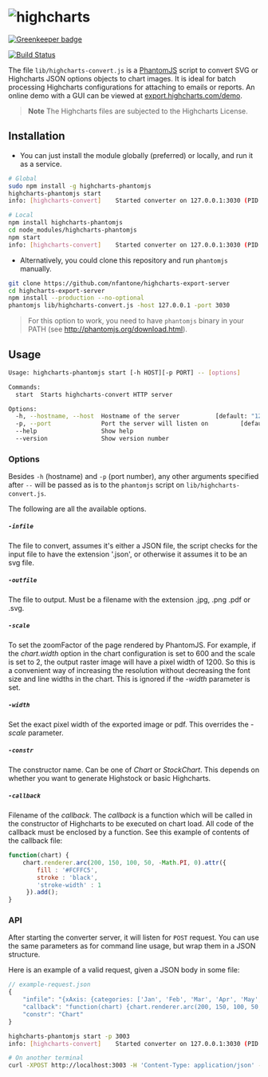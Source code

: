 # ![highcharts](https://www.dropbox.com/s/3se8pnb23b4csay/highcharts.png?raw=1)

[![Greenkeeper badge](https://badges.greenkeeper.io/nfantone/highcharts-export-server.svg)](https://greenkeeper.io/)

[![Build Status](https://travis-ci.org/nfantone/highcharts-export-server.svg?branch=develop)](https://travis-ci.org/nfantone/highcharts-export-server)

The file `lib/highcharts-convert.js` is a [PhantomJS](http://phantomjs.org/) script to convert SVG or Highcharts JSON options objects to chart images. It is ideal for batch processing Highcharts configurations for attaching to emails or reports. An online demo with a GUI can be viewed at [export.highcharts.com/demo](http://export.highcharts.com/demo).

> **Note**  The Highcharts files are subjected to the Highcharts License.

## Installation

- You can just install the module globally (preferred) or locally, and run it as a service.

```sh
# Global
sudo npm install -g highcharts-phantomjs
highcharts-phantomjs start
info: [highcharts-convert]    Started converter on 127.0.0.1:3030 (PID: 9351)

# Local
npm install highcharts-phantomjs
cd node_modules/highcharts-phantomjs
npm start
info: [highcharts-convert]    Started converter on 127.0.0.1:3030 (PID: 8342)
```

- Alternatively, you could clone this repository and run `phantomjs` manually.

```sh
git clone https://github.com/nfantone/highcharts-export-server
cd highcharts-export-server
npm install --production --no-optional
phantomjs lib/highcharts-convert.js -host 127.0.0.1 -port 3030
```

> For this option to work, you need to have `phantomjs` binary in your PATH (see http://phantomjs.org/download.html).

## Usage

```sh
Usage: highcharts-phantomjs start [-h HOST][-p PORT] -- [options]

Commands:
  start  Starts highcharts-convert HTTP server

Options:
  -h, --hostname, --host  Hostname of the server          [default: "127.0.0.1"]
  -p, --port              Port the server will listen on         [default: 3030]
  --help                  Show help                                    [boolean]
  --version               Show version number                          [boolean]
```


### Options

Besides `-h` (hostname) and `-p` (port number), any other arguments specified after `--` will be passed as is to the `phantomjs` script on `lib/highcharts-convert.js`.

The following are all the available options.

##### `-infile`
The file to convert, assumes it's either a JSON file, the script checks for the input file to have the extension '.json', or otherwise it assumes it to be an svg file.

##### `-outfile`
The file to output. Must be a filename with the extension .jpg, .png .pdf or .svg.

##### `-scale`
To set the zoomFactor of the page rendered by PhantomJS. For example, if the _chart.width_ option in the chart configuration is set to 600 and the scale is set to 2, the output raster image will have a pixel width of 1200. So this is a convenient way of increasing the resolution without decreasing the font size and line widths in the chart. This is ignored if the _-width_ parameter is set.

##### `-width`
Set the exact pixel width of the exported image or pdf. This overrides the _-scale_ parameter.

##### `-constr`
The constructor name. Can be one of _Chart_ or _StockChart_. This depends on whether you want to generate Highstock or basic Highcharts.

##### `-callback`
Filename of the _callback_. The _callback_ is a function which will be called in the constructor of Highcharts to be executed on chart load. All code of the callback must be enclosed by a function. See this example of contents of the callback file:

```javascript
function(chart) {
    chart.renderer.arc(200, 150, 100, 50, -Math.PI, 0).attr({
        fill : '#FCFFC5',
        stroke : 'black',
        'stroke-width' : 1
     }).add();
}
```

### API
After starting the converter server, it will listen for `POST` request. You can use the same parameters as for command line usage, but wrap them in a JSON structure.

Here is an example of a valid request, given a JSON body in some file:

```javascript
// example-request.json
{
    "infile": "{xAxis: {categories: ['Jan', 'Feb', 'Mar', 'Apr', 'May', 'Jun', 'Jul', 'Aug', 'Sep', 'Oct', 'Nov', 'Dec']},series: [{data: [29.9, 71.5, 106.4, 129.2, 144.0, 176.0, 135.6, 148.5, 216.4, 194.1, 95.6, 54.4]}]};",
    "callback": "function(chart) {chart.renderer.arc(200, 150, 100, 50, -Math.PI, 0).attr({fill : '#FCFFC5',stroke : 'black','stroke-width' : 1}).add();}",
    "constr": "Chart"
}
```

```sh
highcharts-phantomjs start -p 3003
info: [highcharts-convert]    Started converter on 127.0.0.1:3030 (PID: 1350)

# On another terminal
curl -XPOST http://localhost:3003 -H 'Content-Type: application/json' -d @example-request.json
```
